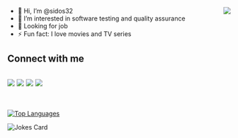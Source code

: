 - 👋 Hi, I’m @sidos32 <img align="right" src="https://orhun.dev/img/crow.png">
- 🌱 I’m interested in software testing and quality assurance
- 👀 Looking for job
- ⚡ Fun fact: I love movies and TV series

## Connect with me 
<a href="https://www.linkedin.com/in/nazif-kyazim-82ab0a186/"><img src="https://img.shields.io/badge/LinkedIn-0077B5?style=for-the-badge&logo=linkedin&logoColor=white"></a>
<a href="mailto:nazif.kyazim96@gmail.com"><img src="https://img.shields.io/badge/Gmail-D14836?style=for-the-badge&logo=gmail&logoColor=white"></a>
<a href="https://steamcommunity.com/id/sidos32/"><img src="https://img.shields.io/badge/Steam-000000?style=for-the-badge&logo=steam&logoColor=white"></a>
<a href="https://open.spotify.com/user/ws37d6q6tpz1o6nnk5sqi6hup"><img src="https://img.shields.io/badge/Spotify-1ED760?&style=for-the-badge&logo=spotify&logoColor=white"></a>
----
<br>

  
[![Top Languages](https://readme-stats-envoy-vc.vercel.app/api/top-langs/?username=sidos32&layout=compact)](https://github.com/sidos32/sidos32)

![Jokes Card](https://readme-jokes.vercel.app/api)
